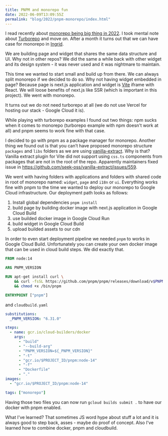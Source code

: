 ```yaml
---
title: PNPM and monorepo fun
date: 2022-06-09T13:09:55Z
permalink: "blog/2022/pnpm-monorepo/index.html"
---
```


I read recently about [monorepo being big thing in 2022](https://dev.to/swyx/why-turborepo-will-be-the-first-big-trend-of-2022-4gfj). I took mental note about [Turborepo](https://turborepo.org/) and move on. After a month it turns out that we can have case for monorepo in [Ingrid](https://www.ingrid.com/).

We are building page and widget that shares the same data structure and UI. Why not in other repos? We did the same a while back with other widget and its design system - it was never used and it was nightmare to maintain.

This time we wanted to start small and build up from there. We can always split monorepo if we decided to do so. Why not having widget embedded in page? Because page is next.js application and widget is [Vite](https://vitejs.dev/) iframe with React. We will loose benefits of next.js like SSR (which is important in this project). We went with monorepo.

It turns out we do not need turborepo at all (we do not use Vercel for hosting our stack - Google Cloud it is).

While playing with turborepo examples I found out two things: npm sucks when it comes to monorepo (turborepo example with npm doesn't work at all) and pnpm seems to work fine with that case.

I decided to go with pnpm as a package manager for monorepo. Another thing we found out is that you can’t have proposed monorepo structure `packages` and `libs` folders as we are using [vanilla-extract](https://vanilla-extract.style/). Why is that? Vanilla extract plugin for Vite did not support using `css.ts` components from packages that are not in the root of the repo. Apparently maintainers fixed issue in https://github.com/seek-oss/vanilla-extract/issues/559.

We went with having folders with applications and folders with shared code in root of monorepo named: `widget`, `page` and `i18n` or `ui`. Everything works fine with pnpm to the time we wanted to deploy our monorepo to Google Cloud infrastructure. Our deployment path looks as follows:

1. Install global dependencies `pnpm install`
1. build page by building docker image with next.js application in Google Cloud Build
1. use builded docker image in Google Cloud Run
1. build widget in Google Cloud Build
1. upload builded assets to our cdn

In order to even start deployment pipeline we needed `pnpm` to works in Google Cloud Build. Unfortunately you can create your own docker image that can be used in cloud build steps. We did exactly that.

```dockerfile
FROM node:14

ARG PNPM_VERSION

RUN apt-get install curl \
    && curl -fsSL https://github.com/pnpm/pnpm/releases/download/v$PNPM_VERSION/pnpm-linuxstatic-x64 -o /bin/pnpm \
    && chmod +x /bin/pnpm

ENTRYPOINT ["pnpm"]
```

and `cloudbuild.yaml`

```yaml
substitutions:
  _PNPM_VERSION: "6.31.0"

steps:
  - name: gcr.io/cloud-builders/docker
    args:
      - "build"
      - "--build-arg"
      - "PNPM_VERSION=${_PNPM_VERSION}"
      - "-t"
      - "gcr.io/$PROJECT_ID/pnpm:node-14"
      - "-f"
      - "Dockerfile"
      - "."
images:
  - "gcr.io/$PROJECT_ID/pnpm:node-14"

tags: ["monorepo"]
```

Having those two files you can now run `gcloud builds submit .` to have our docker with pnpm enabled.

What I've learned? That sometimes JS word hype about stuff a lot and it is always good to step back, asses - maybe do proof of concept. Also I've learned how to combine docker, pnpm and cloudbuild.

